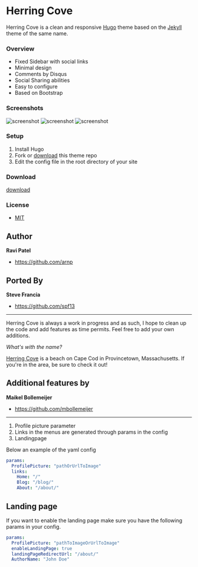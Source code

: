 # Herring Cove

Herring Cove is a clean and responsive [Hugo](//gohugo.io) theme based on the [Jekyll](http://jekyllrb.com) theme of the same name.

### Overview

- Fixed Sidebar with social links
- Minimal design
- Comments by Disqus
- Social Sharing abilities
- Easy to configure
- Based on Bootstrap

### Screenshots

![screenshot](https://github.com/spf13/herring-cove/blob/master/images/screenshot1.png)
![screenshot](https://github.com/spf13/herring-cove/blob/master/images/screenshot2.png)
![screenshot](https://github.com/spf13/herring-cove/blob/master/images/screenshot-landing.png)

### Setup

1. Install Hugo
2. Fork or [download](//github.com/spf13/herring-cove/archive/master.zip) this theme repo
3. Edit the config file in the root directory of your site

### Download

[download](//github.com/spf13/herring-cove/archive/master.zip)

### License

- [MIT](//opensource.org/licenses/MIT)

## Author

**Ravi Patel**

- <https://github.com/arnp>

## Ported By

**Steve Francia**

- <https://github.com/spf13>

---

Herring Cove is always a work in progress and as such, I hope to clean up the code and add features as time permits. Feel free to add your own additions.

_What's with the name?_

[Herring Cove](//www.capecodbeachchair.com/beachguide/index.cfm?page=3&BeachID=5) is a beach on Cape Cod in Provincetown, Massachusetts. If you're in the area, be sure to check it out!

## Additional features by

**Maikel Bollemeijer**

- <https://github.com/mbollemeijer>

---

1. Profile picture parameter
2. Links in the menus are generated through params in the config
3. Landingpage

Below an example of the yaml config

```yaml
params:
  ProfilePicture: "pathOrUrlToImage"
  links:
    Home: "/"
    Blog: "/blog/"
    About: "/about/"
```

## Landing page

If you want to enable the landing page make sure you have the following params in your config.

```yaml
params:
  ProfilePicture: "pathToImageOrUrlToImage"
  enableLandingPage: true
  landingPageRedirectUrl: "/about/"
  AuthorName: "John Doe"
```
